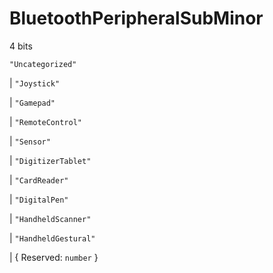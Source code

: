 # **BluetoothPeripheralSubMinor**

4 bits

`"Uncategorized"`

| `"Joystick"`

| `"Gamepad"`

| `"RemoteControl"`

| `"Sensor"`

| `"DigitizerTablet"`

| `"CardReader"`

| `"DigitalPen"`

| `"HandheldScanner"`

| `"HandheldGestural"`

| { Reserved: `number` }
